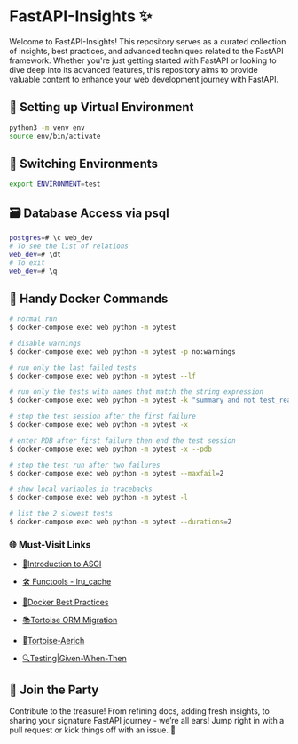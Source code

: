 # FastAPI-Insights ✨

Welcome to FastAPI-Insights! This repository serves as a curated collection of insights, best practices, and advanced techniques related to the FastAPI framework. Whether you're just getting started with FastAPI or looking to dive deep into its advanced features, this repository aims to provide valuable content to enhance your web development journey with FastAPI.

## 🐍 Setting up Virtual Environment

```bash
python3 -m venv env
source env/bin/activate
```

## 🔄 Switching Environments

```bash
export ENVIRONMENT=test
```

## 🗃️ Database Access via psql

```bash
postgres=# \c web_dev
# To see the list of relations
web_dev=# \dt
# To exit
web_dev=# \q
```



## 🐳 Handy Docker Commands

```bash
# normal run
$ docker-compose exec web python -m pytest

# disable warnings
$ docker-compose exec web python -m pytest -p no:warnings

# run only the last failed tests
$ docker-compose exec web python -m pytest --lf

# run only the tests with names that match the string expression
$ docker-compose exec web python -m pytest -k "summary and not test_read_summary"

# stop the test session after the first failure
$ docker-compose exec web python -m pytest -x

# enter PDB after first failure then end the test session
$ docker-compose exec web python -m pytest -x --pdb

# stop the test run after two failures
$ docker-compose exec web python -m pytest --maxfail=2

# show local variables in tracebacks
$ docker-compose exec web python -m pytest -l

# list the 2 slowest tests
$ docker-compose exec web python -m pytest --durations=2
```

### 🌐 Must-Visit Links

- [🚀Introduction to ASGI](https://florimond.dev/en/posts/2019/08/introduction-to-asgi-async-python-web/)

- [🛠 Functools - lru_cache](https://docs.python.org/3/library/functools.html#functools.lru_cache)

- [🐳Docker Best Practices](https://testdriven.io/blog/docker-best-practices/)

- [📚Tortoise ORM Migration](https://tortoise.github.io/migration.html)

- [🐢Tortoise-Aerich](https://github.com/tortoise/aerich)

- [🔍Testing|Given-When-Then](https://martinfowler.com/bliki/GivenWhenThen.html)

## 🤝 Join the Party

Contribute to the treasure! From refining docs, adding fresh insights, to sharing your signature FastAPI journey - we’re all ears! Jump right in with a pull request or kick things off with an issue. 🎉

